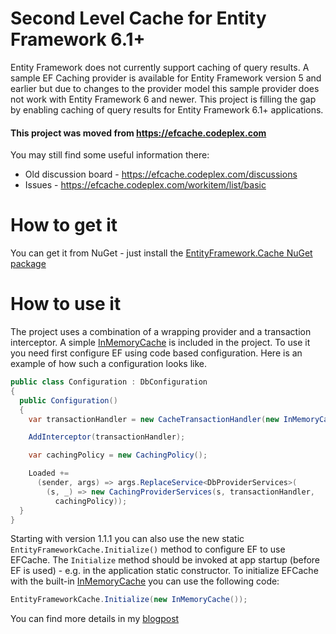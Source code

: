 # Second Level Cache for Entity Framework 6.1+

Entity Framework does not currently support caching of query results. A sample EF Caching provider is available for Entity Framework version 5 and earlier but due to changes to the provider model this sample provider does not work with Entity Framework 6 and newer. This project is filling the gap by enabling caching of query results for Entity Framework 6.1+ applications. 

#### This project was moved from https://efcache.codeplex.com

You may still find some useful information there:

 - Old discussion board - https://efcache.codeplex.com/discussions
 - Issues - https://efcache.codeplex.com/workitem/list/basic

# How to get it

You can get it from NuGet - just install the [EntityFramework.Cache NuGet package](http://www.nuget.org/packages/EntityFramework.Cache)

# How to use it

The project uses a combination of a wrapping provider and a transaction interceptor. A simple [InMemoryCache](https://github.com/moozzyk/EFCache/blob/master/src/EFCache/InMemoryCache.cs) is included in the project. To use it you need first configure EF using code based configuration. Here is an example of how such a configuration looks like.

```C#
public class Configuration : DbConfiguration
{
  public Configuration()
  {
    var transactionHandler = new CacheTransactionHandler(new InMemoryCache());

    AddInterceptor(transactionHandler);

    var cachingPolicy = new CachingPolicy();

    Loaded +=
      (sender, args) => args.ReplaceService<DbProviderServices>(
        (s, _) => new CachingProviderServices(s, transactionHandler, 
          cachingPolicy));
  }
}
```

Starting with version 1.1.1 you can also use the new static `EntityFrameworkCache.Initialize()` method to configure EF to use EFCache. The `Initialize` method should be invoked at app startup (before EF is used) - e.g. in the application static constructor. To initialize EFCache with the built-in [InMemoryCache](https://github.com/moozzyk/EFCache/blob/master/src/EFCache/InMemoryCache.cs) you can use the following code:

```C#
EntityFrameworkCache.Initialize(new InMemoryCache());
```

You can find more details in my [blogpost](http://blog.3d-logic.com/2014/03/20/second-level-cache-for-ef-6-1/)
